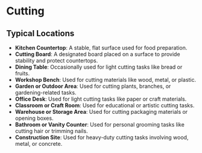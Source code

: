 # Cutting

## Typical Locations
- **Kitchen Countertop**: A stable, flat surface used for food preparation.
- **Cutting Board**: A designated board placed on a surface to provide stability and protect countertops.
- **Dining Table**: Occasionally used for light cutting tasks like bread or fruits.
- **Workshop Bench**: Used for cutting materials like wood, metal, or plastic.
- **Garden or Outdoor Area**: Used for cutting plants, branches, or gardening-related tasks.
- **Office Desk**: Used for light cutting tasks like paper or craft materials.
- **Classroom or Craft Room**: Used for educational or artistic cutting tasks.
- **Warehouse or Storage Area**: Used for cutting packaging materials or opening boxes.
- **Bathroom or Vanity Counter**: Used for personal grooming tasks like cutting hair or trimming nails.
- **Construction Site**: Used for heavy-duty cutting tasks involving wood, metal, or concrete.

